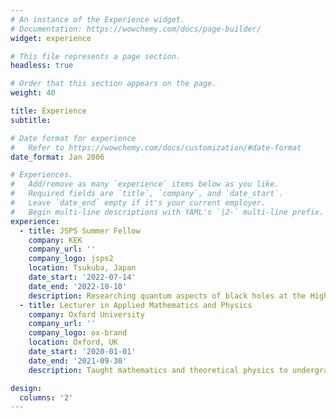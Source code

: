 ```yaml
---
# An instance of the Experience widget.
# Documentation: https://wowchemy.com/docs/page-builder/
widget: experience

# This file represents a page section.
headless: true

# Order that this section appears on the page.
weight: 40

title: Experience
subtitle:

# Date format for experience
#   Refer to https://wowchemy.com/docs/customization/#date-format
date_format: Jan 2006

# Experiences.
#   Add/remove as many `experience` items below as you like.
#   Required fields are `title`, `company`, and `date_start`.
#   Leave `date_end` empty if it's your current employer.
#   Begin multi-line descriptions with YAML's `|2-` multi-line prefix.
experience:
  - title: JSPS Summer Fellow
    company: KEK
    company_url: ''
    company_logo: jsps2
    location: Tsukuba, Japan
    date_start: '2022-07-14'
    date_end: '2022-10-10'
    description: Researching quantum aspects of black holes at the High Energy Accelerator Research Organisation.
  - title: Lecturer in Applied Mathematics and Physics
    company: Oxford University
    company_url: ''
    company_logo: ox-brand
    location: Oxford, UK
    date_start: '2020-01-01'
    date_end: '2021-09-30'
    description: Taught mathematics and theoretical physics to undergraduates from first year to fourth.

design:
  columns: '2'
---
```

